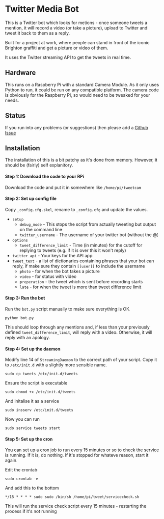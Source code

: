 # Twitter Media Bot

This is a Twitter bot which looks for metions - once someone tweets a mention, it will record a video (or take a picture), upload to Twitter and tweet it back to them as a reply.

Built for a project at work, where people can stand in front of the iconic Brighton graffiti and get a picture or video of them.

It uses the Twitter streaming API to get the tweets in real time.

## Hardware

This runs on a Raspberry Pi with a standard Camera Module. As it only uses Python to run, it could be run on any compatible platform. The camera code is obviously for the Raspberry Pi, so would need to be tweaked for your needs.

## Status

If you run into any problems (or suggestions) then please add a [Github Issue](https://github.com/liquidlight/tweetcam/issues)

## Installation

The installation of this is a bit patchy as it's done from memory. However, it should be (fairly) self explanitory.

#### Step 1: Download the code to your RPi

Download the code and put it in somewhere like `/home/pi/tweetcam`

#### Step 2: Set up config file

Copy `_config.cfg.skel`, rename to `_config.cfg` and update the values.

- `setup`
	- `debug_mode` - This stops the script from actually tweeting but output on the command line
	- `twitter_username` - The username of your twitter bot (without the @)
- `options`
	- `tweet_difference_limit` - Time (in minutes) for the cutoff for replying to tweets (e.g. if it is over this it won't reply)
- `twitter_api` - Your keys for the API app
- `tweet_text` - a list of dictionaries containing phrases that your bot can reply, if make sure they contain `[[user]]` to include the username
	- `photo` - for when the bot takes a picture
	- `video` - for status with video
	- `preperation` - the tweet which is sent before recording starts
	- `late` - for when the tweet is more than tweet difference limit

#### Step 3: Run the bot

Run the `bot.py` script manually to make sure everything is OK.

```
python bot.py
```

This should loop through any mentions and, if less than your previously defined `tweet_difference_limit`, will reply with a video. Otherwise, it will reply with an apology. 

#### Step 4: Set up the daemon

Modify line 14 of `StreamingDaemon` to the correct path of your script. Copy it to `/etc/init.d` with a slightly more sensible name.

```
sudo cp tweets /etc/init.d/tweets
```

Ensure the script is executable

```
sudo chmod +x /etc/init.d/tweets
```

And initalise it as a service

```
sudo insserv /etc/init.d/tweets
```

Now you can run

```
sudo service tweets start
```

#### Step 5: Set up the cron

You can set up a cron job to run every 15 minutes or so to check the service is running. If it is, do nothing. If it's stopped for whateve reason, start it again.

Edit the crontab

```
sudo crontab -e
```

And add this to the bottom

```
*/15 * * * * sudo sudo /bin/sh /home/pi/tweet/servicecheck.sh
```

This will run the service check script every 15 minutes - restarting the process if it's not running
